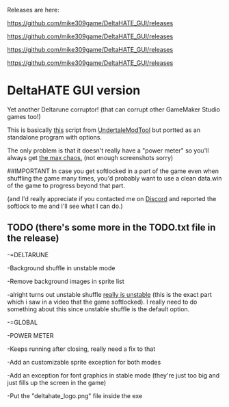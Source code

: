 Releases are here:

https://github.com/mike309game/DeltaHATE_GUI/releases

https://github.com/mike309game/DeltaHATE_GUI/releases

https://github.com/mike309game/DeltaHATE_GUI/releases

https://github.com/mike309game/DeltaHATE_GUI/releases


# DeltaHATE GUI version
Yet another Deltarune corruptor! (that can corrupt other GameMaker Studio games too!)

This is basically [this](https://github.com/krzys-h/UndertaleModTool/blob/master/UndertaleModTool/SampleScripts/DeltaHATE.csx) script from [UndertaleModTool](https://github.com/krzys-h/UndertaleModTool/) but portted as an standalone program with options.

The only problem is that it doesn't really have a "power meter" so you'll always get [the max chaos.](https://cdn.discordapp.com/attachments/507353685228126218/528569210679590912/unknown.png) (not enough screenshots sorry)

##IMPORTANT
In case you get softlocked in a part of the game even when shuffling the game many times, you'd probably want to use a clean data.win of the game to progress beyond that part.

(and I'd really appreciate if you contacted me on [Discord](discord.gg/npBTeGu) and reported the softlock to me and I'll see what I can do.)

## TODO (there's some more in the TODO.txt file in the release)

-=DELTARUNE

-Background shuffle in unstable mode

-Remove background images in sprite list

-alright turns out unstable shuffle [really is unstable](https://cdn.discordapp.com/attachments/507353685228126218/528572036101177354/unknown.png) (this is the exact part which i saw in a video that the game softlocked). I really need to do something about this since unstable shuffle is the default option.

-=GLOBAL

-POWER METER

-Keeps running after closing, really need a fix to that

-Add an customizable sprite exception for both modes

-Add an exception for font graphics in stable mode (they're just too big and just fills up the screen in the game)

-Put the "deltahate_logo.png" file inside the exe